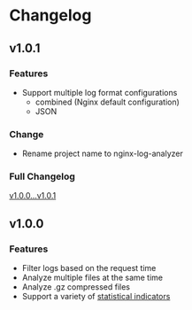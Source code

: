 # Changelog

## v1.0.1

### Features

- Support multiple log format configurations
    - combined (Nginx default configuration)
    - JSON

### Change

- Rename project name to nginx-log-analyzer

### Full Changelog

[v1.0.0...v1.0.1](https://github.com/fantasticmao/nginx-log-analyzer/compare/v1.0.0...v1.0.1)

## v1.0.0

### Features

- Filter logs based on the request time
- Analyze multiple files at the same time
- Analyze .gz compressed files
- Support a variety
  of [statistical indicators](https://github.com/fantasticmao/nginx-json-log-analyzer#specify-the-analysis-type--t)